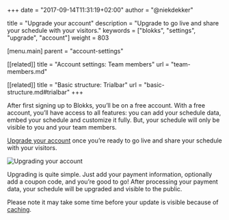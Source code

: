 +++
date            = "2017-09-14T11:31:19+02:00"
author          = "@niekdekker"

title           = "Upgrade your account"
description     = "Upgrade to go live and share your schedule with your visitors."
keywords        = ["blokks", "settings", "upgrade", "account"]
weight          = 803

[menu.main]
parent          = "account-settings"

[[related]]
title = "Account settings: Team members"
url = "team-members.md"

[[related]]
title = "Basic structure: Trialbar"
url = "basic-structure.md#trialbar"
+++

After first signing up to Blokks, you’ll be on a free account. With a free account, you’ll have access to all features: you can add your schedule data, embed your schedule and customize it fully. But, your schedule will only be visible to you and your team members.

[Upgrade your account](https://blokks.co/manage/upgrades) once you’re ready to go live and share your schedule with your visitors.

![Upgrading your account](images/account-settings-upgrading.gif)

Upgrading is quite simple. Just add your payment information, optionally add a coupon code, and you’re good to go! After processing your payment data, your schedule will be upgraded and visible to the public.

<span class='note'>Please note it may take some time before your update is visible because of [caching](http://configure/cache).</span>
